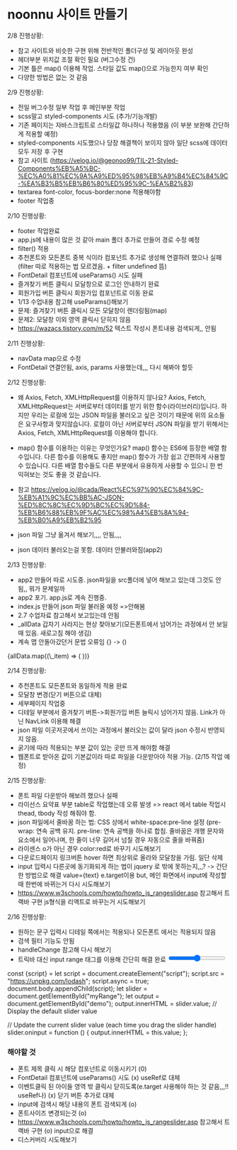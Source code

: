 # noonnu 사이트 만들기

2/8 진행상황:

- 참고 사이트와 비슷한 구현 위해 전반적인 폴더구성 및 레이아웃 완성
- 헤더부분 위치값 조절 확인 필요 (버그수정 건)
- 기본 틀은 map() 이용해 작업. 스타일 값도 map()으로 가능한지 여부 확인
- 다양한 방법은 없는 것 같음

2/9 진행상황:

- 전일 버그수정 일부 작업 후 메인부분 작업
- scss말고 styled-components 시도 (추가/기능개발)
- 기존 페이지는 자바스크립트로 스타일값 하나하나 적용했음 (이 부분 보완해 간단하게 적용할 예정)
- styled-components 시도했으나 당장 해결책이 보이지 않아 일단 scss에 데이터 모두 저장 후 구현
- 참고 사이트 (https://velog.io/@geonoo99/TIL-21-Styled-Components%EB%A5%BC-%EC%A0%81%EC%9A%A9%ED%95%98%EB%A9%B4%EC%84%9C-%EA%B3%B5%EB%B6%80%ED%95%9C-%EA%B2%83)
- textarea font-color, focus-border:none 적용해야함
- footer 작업중

2/10 진행상황:

- footer 작업완료
- app.js에 내용이 많은 것 같아 main 폴더 추가로 만들어 경로 수정 예정
- filter() 적용
- 추천폰트와 모든폰트 중복 식이라 컴포넌트 추가로 생성해 연결하려 했으나 실패 (filter 따로 적용하는 법 모르겠음. + filter undefined 뜸)
- FontDetail 컴포넌트에 useParams() 시도 실패
- 즐겨찾기 버튼 클릭시 모달창으로 로그인 안내하기 완료
- 회원가입 버튼 클릭시 회원가입 컴포넌트로 이동 완료
- 1/13 수업내용 참고해 useParams()해보기
- 문제: 즐겨찾기 버튼 클릭시 모든 모달창이 렌더링됨(map)
- 문제2: 모달창 이외 영역 클릭시 닫히지 않음
- https://wazacs.tistory.com/m/52 텍스트 작성시 폰트내용 검색되게,, 안됨

2/11 진행상황:

- navData map으로 수정
- FontDetail 연결안됨, axis, params 사용했는데,,, 다시 해봐야 할듯

2/12 진행상황:

- 왜 Axios, Fetch, XMLHttpRequest를 이용하지 않나요?
  Axios, Fetch, XMLHttpRequest는 서버로부터 데이터를 받기 위한 함수(라이브러리)입니다. 하지만 우리는 로컬에 있는 JSON 파일을 불러오고 싶은 것이기 때문에 위의 요소들은 요구사항과 맞지않습니다. 로컬이 아닌 서버로부터 JSON 파일을 받기 위해서는 Axios, Fetch, XMLHttpRequest를 이용해야 합니다.

- map() 함수를 이용하는 이유는 무엇인가요?
  map() 함수는 ES6에 등장한 배열 함수입니다. 다른 함수를 이용해도 좋지만 map() 함수가 가장 쉽고 간편하게 사용할 수 있습니다. 다른 배열 함수들도 다른 부분에서 유용하게 사용할 수 있으니 한 번 익혀보는 것도 좋을 것 같습니다.

- 참고 https://velog.io/@cada/React%EC%97%90%EC%84%9C-%EB%A1%9C%EC%BB%AC-JSON-%ED%8C%8C%EC%9D%BC%EC%9D%84-%EB%B6%88%EB%9F%AC%EC%98%A4%EB%8A%94-%EB%B0%A9%EB%B2%95

- json 파일 그냥 옮겨서 해보기,,,, 안됨,,,,
- json 데이터 불러오는걸 못함. 데이터 안불러와짐(app2)

2/13 진행상황:

- app2 만들어 따로 시도중. json파일을 src폴더에 넣어 해보고 있는데 그것도 안됨,, 뭐가 문제일까
- app2 포기. app.js로 계속 진행중.
- index.js 만들어 json 파일 불러올 예정 =>안해봄
- 2.7 수업자료 참고해서 보고있는데 안됨
- \_allData 갑자기 사라지는 현상 찾아보기(모든폰트에서 넘어가는 과정에서 안 보일때 있음. 새로고침 해야 생김)
- 계속 맵 안돌아갔던거 문법 오류임 {} -> ()
<div>
  {allData.map((\_item) => (
  <FontDetailPreView key={_item.id} item={_item} />
  ))}
    </div>

2/14 진행상황:

- 추천폰트도 모든폰트와 동일하게 적용 완료
- 모달창 변경(닫기 버튼으로 대체)
- 세부페이지 작업중
- 디테일 부분에서 즐겨찾기 버튼->회원가입 버튼 늘릭시 넘어가지 않음.
  Link가 아닌 NavLink 이용해 해결
- json 파일 이곳저곳에서 쓰이는 과정에서 불러오는 값이 달라 json 수정시 반영되지 않음.
- 굵기에 따라 적용되는 부분 값이 있는 곳만 뜨게 해야함 해결
- 웹폰트로 받아온 값이 기본값이라 따로 파일을 다운받아야 적용 가능. (2/15 작업 예정)

2/15 진행상황:

- 폰트 파일 다운받아 해보려 했으나 실패
- 라이선스 요약표 부분 table로 작업했는데 오류 발생 => react 에서 table 작업시 thead, tbody 작성 해줘야 함.
- json 파일에서 줄바꿈 하는 법: CSS 상에서 white-space:pre-line 설정
  (pre-wrap: 연속 공백 유지.
  pre-line: 연속 공백을 하나로 합침. 줄바꿈은 개행 문자와
  요소에서 일어나며, 한 줄이 너무 길어서 넘칠 경우 자동으로 줄을 바꿔줌)
- 라이센스 o가 아닌 경우 color:red로 바꾸기 시도해보기
- 다운로드페이지 링크버튼 hover 하면 최상위로 올라와 모달창을 가림. 일단 삭제
- input 입력시 다른곳에 동기화되게 하는 법이 jquery 로 밖에 못하는지,,,? -> 간단한 방법으로 해결 value={text} e.target이용
  but, 메인 화면에서 input에 작성할때 한번에 바뀌는거 다시 시도해보기
- https://www.w3schools.com/howto/howto_js_rangeslider.asp 참고해서 트랙바 구현 js형식을 리액트로 바꾸는거 시도해보기

2/16 진행상황:

- 원하는 문구 입력시 디테일 쪽에서는 적용되나 모든폰트 에서는 적용되지 않음
- 검색 필터 기능도 안됨
- handleChange 참고해 다시 해보기
- 트릭바 대신 input range 태그를 이용해 간단히 해결 완료
  <input
    onChange={onChange2}
    type="range"
    min="8"
    max="80"
    value={inputs}
    className="slider"
                    />
  <!-- 복잡한 태그 -->

const {script} =
let script = document.createElement("script");
script.src = "https://unpkg.com/lodash";
script.async = true;
document.body.appendChild(script);
let slider = document.getElementById("myRange");
let output = document.getElementById("demo");
output.innerHTML = slider.value; // Display the default slider value

// Update the current slider value (each time you drag the slider handle)
slider.oninput = function () {
output.innerHTML = this.value;
};

### 해야할 것

- 폰트 제목 클릭 시 해당 컴포넌트로 이동시키기 (0)
- FontDetail 컴포넌트에 useParams() 시도 (x) useRef로 대체
- 이벤트클릭 된 아이들 영역 밖 클릭시 닫히도록(e.target 사용해야 하는 것 같음,,,!! useRef나) (x) 닫기 버튼 추가로 대체
- input에 검색시 해당 내용의 폰트 검색되게 (o)
- 폰트사이즈 변경되는것 (o)
- https://www.w3schools.com/howto/howto_js_rangeslider.asp 참고해서 트랙바 구현 (o) input으로 해결
- 디스커버리 시도해보기
